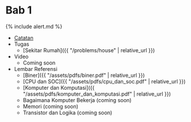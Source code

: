 # Bab 1

{% include alert.md %}

* [Catatan](notes)
* Tugas
  * [Sekitar Rumah]({{ "/problems/house" | relative_url }})
* Video
  * Coming soon
* Lembar Referensi
  * [Biner]({{ "/assets/pdfs/biner.pdf" | relative_url }})
  * [CPU dan SOC]({{ "/assets/pdfs/cpu_dan_soc.pdf" | relative_url }})
  * [Komputer dan Komputasi]({{ "/assets/pdfs/komputer_dan_komputasi.pdf" | relative_url }})
  * Bagaimana Komputer Bekerja (coming soon)
  * Memori (coming soon)
  * Transistor dan Logika (coming soon)